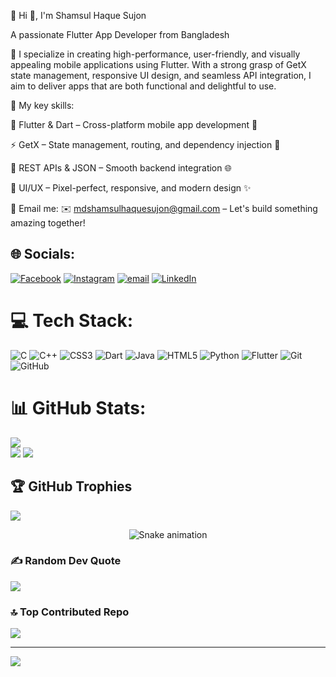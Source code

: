 💫 Hi 👋, I'm Shamsul Haque Sujon

A passionate Flutter App Developer from Bangladesh

🚀 I specialize in creating high-performance, user-friendly, and visually appealing mobile applications using Flutter. With a strong grasp of GetX state management, responsive UI design, and seamless API integration, I aim to deliver apps that are both functional and delightful to use.

🎯 My key skills:

💙 Flutter & Dart – Cross-platform mobile app development 📱

⚡ GetX – State management, routing, and dependency injection 🔄

🔗 REST APIs & JSON – Smooth backend integration 🌐

🎨 UI/UX – Pixel-perfect, responsive, and modern design ✨

📩 Email me: ✉️ mdshamsulhaquesujon@gmail.com – Let's build something amazing together!


## 🌐 Socials:
[![Facebook](https://img.shields.io/badge/Facebook-%231877F2.svg?logo=Facebook&logoColor=white)](https://www.facebook.com/share/19fDbQjnqn/) [![Instagram](https://img.shields.io/badge/Instagram-%23E4405F.svg?logo=Instagram&logoColor=white)](https://www.instagram.com/shs12777/) [![email](https://img.shields.io/badge/Email-D14836?logo=gmail&logoColor=white)](mailto:mdshamsulhaquesujon@gmail.com) [![LinkedIn](https://img.shields.io/badge/LinkedIn-%230A66C2.svg?logo=LinkedIn&logoColor=white)](https://www.linkedin.com/in/md-shamsul-haque-sujon/)

# 💻 Tech Stack:
![C](https://img.shields.io/badge/c-%2300599C.svg?style=for-the-badge&logo=c&logoColor=white) ![C++](https://img.shields.io/badge/c++-%2300599C.svg?style=for-the-badge&logo=c%2B%2B&logoColor=white) ![CSS3](https://img.shields.io/badge/css3-%231572B6.svg?style=for-the-badge&logo=css3&logoColor=white) ![Dart](https://img.shields.io/badge/dart-%230175C2.svg?style=for-the-badge&logo=dart&logoColor=white) ![Java](https://img.shields.io/badge/java-%23ED8B00.svg?style=for-the-badge&logo=openjdk&logoColor=white) ![HTML5](https://img.shields.io/badge/html5-%23E34F26.svg?style=for-the-badge&logo=html5&logoColor=white) ![Python](https://img.shields.io/badge/python-3670A0?style=for-the-badge&logo=python&logoColor=ffdd54) ![Flutter](https://img.shields.io/badge/Flutter-%2302569B.svg?style=for-the-badge&logo=Flutter&logoColor=white) ![Git](https://img.shields.io/badge/git-%23F05033.svg?style=for-the-badge&logo=git&logoColor=white) ![GitHub](https://img.shields.io/badge/github-%23121011.svg?style=for-the-badge&logo=github&logoColor=white)
# 📊 GitHub Stats:
![](https://github-readme-stats.vercel.app/api?username=ShamsulHaque12&theme=merko&hide_border=false&include_all_commits=true&count_private=false)<br/>
![](https://nirzak-streak-stats.vercel.app/?user=ShamsulHaque12&theme=merko&hide_border=false)
![](https://github-readme-stats.vercel.app/api/top-langs/?username=ShamsulHaque12&theme=merko&hide_border=false&include_all_commits=true&count_private=false&layout=compact)


## 🏆 GitHub Trophies
![](https://github-profile-trophy.vercel.app/?username=ShamsulHaque12&theme=radical&no-frame=false&no-bg=true&margin-w=4)

<!-- Snake Game Repo View -->

<div align="center">
  <img src="https://profile-readme-generator.com/assets/snake.svg" alt="Snake animation" />
</div>

### ✍️ Random Dev Quote
![](https://quotes-github-readme.vercel.app/api?type=horizontal&theme=radical)

### 🔝 Top Contributed Repo
![](https://github-contributor-stats.vercel.app/api?username=ShamsulHaque12&limit=5&theme=merko&combine_all_yearly_contributions=true)

---
[![](https://visitcount.itsvg.in/api?id=ShamsulHaque12&icon=0&color=0)](https://visitcount.itsvg.in)

<!-- Proudly created with GPRM ( https://gprm.itsvg.in ) -->
